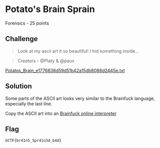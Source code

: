 # Potato's Brain Sprain
Forensics - 25 points

## Challenge 
> Look at my ascii art it so beautiful! I hid something inside...

> Creators - @Platy & @paux

[Potatos_Brain_e1776838d59d51b42a15db8088d2445e.txt](Potatos_Brain_e1776838d59d51b42a15db8088d2445e.txt)

## Solution
Some parts of the ASCII art looks very similar to the Brainfuck language, especially the last line.

Copy the ASCII art into an [Brainfuck online interpreter](http://rextester.com/l/brainfuck_online_compiler)

## Flag
`GCTF{br41n5_5pr41n3d_b4d}`